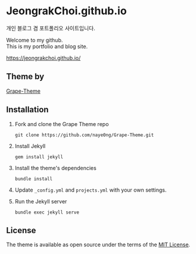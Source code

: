 # JeongrakChoi.github.io

개인 블로그 겸 포트폴리오 사이트입니다.
<br>

Welcome to my github.  
This is my portfolio and blog site.
<br>

<a href="https://jeongrakchoi.github.io/" target="_blank">https://jeongrakchoi.github.io/</a>
<br>

## Theme by

[Grape-Theme](https://github.com/naye0ng/Grape-Theme)

## Installation

1. Fork and clone the Grape Theme repo

   ```
   git clone https://github.com/naye0ng/Grape-Theme.git
   ```

2. Install Jekyll

   ```
   gem install jekyll
   ```

3. Install the theme's dependencies

   ```
   bundle install
   ```

4. Update `_config.yml` and `projects.yml` with your own settings.

5. Run the Jekyll server

   ```
   bundle exec jekyll serve
   ```

## License

The theme is available as open source under the terms of the [MIT License](https://opensource.org/licenses/MIT).
